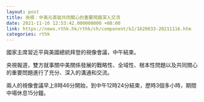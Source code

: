 ```yaml
---
layout: post
title: 央視︰中美元首就共同關心的重要問題深入交流
date: 2021-11-16 12:53:42.000000000 +08:00
link: https://news.rthk.hk/rthk/ch/component/k2/1620033-20211116.htm
categories: rthk
---
```


國家主席習近平與美國總統拜登的視像會議，中午結束。

央視報道，雙方就事關中美關係發展的戰略性、全域性、根本性問題以及共同關心的重要問題進行了充分、深入的溝通和交流。

兩人的視像會議早上8時46分開始，到中午12時24分結束，歷時3個多小時，期間中場休息15分鐘。
